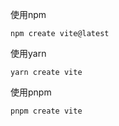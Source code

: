 使用npm

```
npm create vite@latest
```



使用yarn

```
yarn create vite
```



使用pnpm

```
pnpm create vite
```

